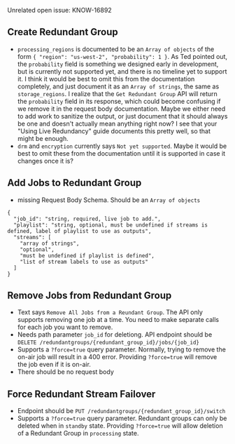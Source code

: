 Unrelated open issue: KNOW-16892

## Create Redundant Group

* `processing_regions` is documented to be an `Array of objects` of the form `{ "region": "us-west-2", "probability": 1 }`. As Ted pointed out, the `probability` field is something we designed early in development, but is currently not supported yet, and there is no timeline yet to support it. I think it would be best to omit this from the documentation completely, and just document it as an `Array of strings`, the same as `storage_regions`. I realize that the `Get Redundant Group` API will return the `probability` field in its response, which could become confusing if we remove it in the request body documentation. Maybe we either need to add work to sanitize the output, or just document that it should always be one and doesn't actually mean anything right now? I see that your "Using Live Redundancy" guide documents this pretty well, so that might be enough.
* `drm` and `encryption` currently says `Not yet supported`. Maybe it would be best to omit these from the documentation until it is supported in case it changes once it is?


## Add Jobs to Redundant Group

* missing Request Body Schema. Should be an `Array of objects`

```
{
  "job_id": "string, required, live job to add.",
  "playlist": "string, optional, must be undefined if streams is defined, label of playlist to use as outputs",
  "streams": [
    "array of strings",
    "optional",
    "must be undefined if playlist is defined",
    "list of stream labels to use as outputs"
  ]
}
```

## Remove Jobs from Redundant Group

* Text says `Remove All Jobs from a Reundant Group`. The API only supports removing one job at a time. You need to make separate calls for each job you want to remove.
* Needs path parameter `job_id` for deletiong. API endpoint should be `DELETE /redundantgroups/{redundant_group_id}/jobs/{job_id}`
* Supports a `?force=true` query parameter. Normally, trying to remove the on-air job will result in a 400 error. Providing `?force=true` will remove the job even if it is on-air.
* There should be no request body

## Force Redundant Stream Failover

* Endpoint should be `PUT /redundantgroups/{redundant_group_id}/switch`
* Supports a `?force=true` query parameter. Redundant groups can only be deleted when in `standby` state. Providing `?force=true` will allow deletion of a Redundant Group in `processing` state.

